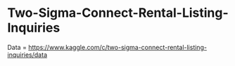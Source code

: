 # Two-Sigma-Connect-Rental-Listing-Inquiries

Data = https://www.kaggle.com/c/two-sigma-connect-rental-listing-inquiries/data
